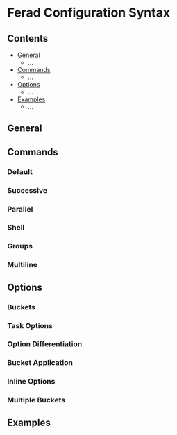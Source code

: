 # Ferad Configuration Syntax

## Contents
- [General](#general)
  - ...
- [Commands](#commands)
  - ...
- [Options](#options)
  - ...
- [Examples](#examples)
  - ...

## General

## Commands
### Default
### Successive
### Parallel
### Shell
### Groups
### Multiline

## Options
### Buckets
### Task Options
### Option Differentiation
### Bucket Application
### Inline Options
### Multiple Buckets

## Examples
